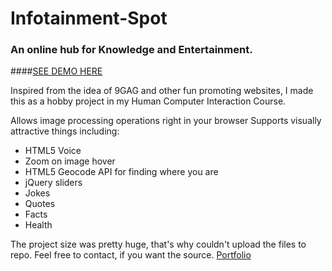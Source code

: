 # Infotainment-Spot
### An online hub for Knowledge and Entertainment.
####[SEE DEMO HERE ](http://infospot.imagesimulator.webege.com/Home.html "http://infospot.imagesimulator.webege.com/Home.html") 

Inspired from the idea of 9GAG and other fun promoting websites, I made this as a hobby project in my Human Computer Interaction Course.

Allows image processing operations right in your browser
Supports visually attractive things including:

* HTML5 Voice
* Zoom on image hover
* HTML5 Geocode API for finding where you are
* jQuery sliders
* Jokes
* Quotes
* Facts
* Health

The project size was pretty huge, that's why couldn't upload the files to repo.
Feel free to contact, if you want the source.
[Portfolio ](http://www.faizanzahid.me "http://www.faizanzahid.me") 


